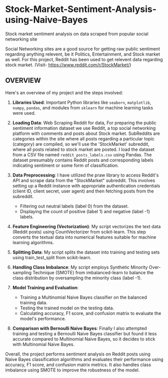 # Stock-Market-Sentiment-Analysis-using-Naive-Bayes
Stock market sentiment analysis on data scraped from popular social networking site

Social Networking sites are a good source for getting raw public sentiment regarding anything relevent, be it Politics, Entertainment, and Stock market as well. For this project, Reddit has been used to get relevent data regarding stock market.
(Visit- https://www.reddit.com/r/StockMarket/)


## OVERVIEW

Here's an overview of my project and the steps involved:

1. **Libraries Used**: Important Python libraries like `seaborn`, `matplotlib`, `numpy`, `pandas`, and modules from `sklearn` for machine learning tasks were used.

2. **Loading Data**: Web Scraping Reddit for data, For preparing the public sentiment information dataset we use Reddit, a top social networking platform with comments and posts about Stock market.  SubReddits are categories within the site where all posts regarding a particular topic (category) are compiled, so we'll use the 'StockMarket' subreddit, where all posts related to stock market are posted. I load the dataset from a CSV file named `reddit_posts_labels.csv` using Pandas. The dataset presumably contains Reddit posts and corresponding labels indicating sentiment or some form of classification.

3. **Data Preprocessing**:
I have utilized the praw library to access Reddit's API and scrape data from the "StockMarket" subreddit. This involves setting up a Reddit instance with appropriate authentication credentials (client ID, client secret, user agent) and then fetching posts from the subreddit.
   - Filtering out neutral labels (label 0) from the dataset.
   - Displaying the count of positive (label 1) and negative (label -1) labels.
   
5. **Feature Engineering (Vectorization)**: My script vectorizes the text data (Reddit posts) using CountVectorizer from scikit-learn. This step converts the textual data into numerical features suitable for machine learning algorithms.

6. **Splitting Data**: My script splits the dataset into training and testing sets using train_test_split from scikit-learn.

7. **Handling Class Imbalance**: My script employs Synthetic Minority Over-sampling Technique (SMOTE) from imbalanced-learn to balance the class distribution by oversampling the minority class (label -1).

8. **Model Training and Evaluation**:
   - Training a Multinomial Naive Bayes classifier on the balanced training data.
   - Testing the trained model on the testing data.
   - Calculating accuracy, F1 score, and confusion matrix to evaluate the model's performance.

9. **Comparison with Bernoulli Naive Bayes**: Finally I also attempted training and testing a Bernoulli Naive Bayes classifier but found it less accurate compared to Multinomial Naive Bayes, so it decides to stick with Multinomial Naive Bayes.

Overall, the project performs sentiment analysis on Reddit posts using Naive Bayes classification algorithms and evaluates their performance using accuracy, F1 score, and confusion matrix metrics. It also handles class imbalance using SMOTE to improve the robustness of the model.

